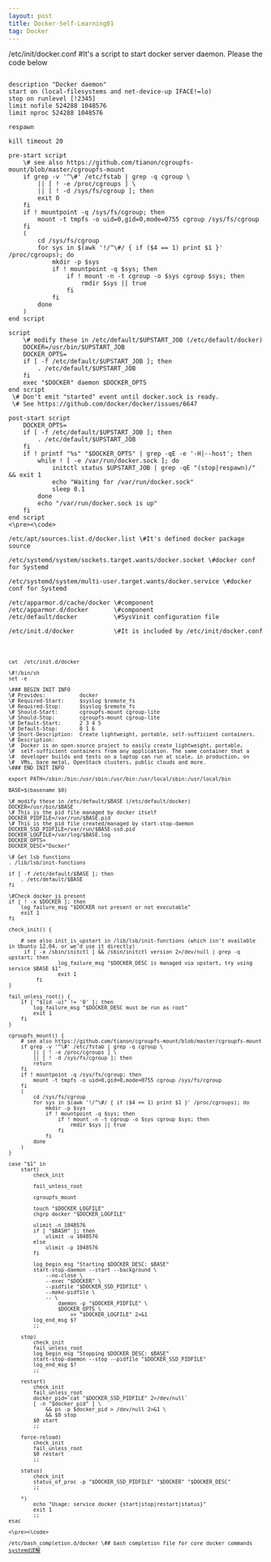 ```yaml
---
layout: post
title: Docker-Self-Learning01
tag: Docker
---
```


/etc/init/docker.conf \#It's a script to start docker server daemon. Please the code below

<pre><code>
description "Docker daemon"
start on (local-filesystems and net-device-up IFACE!=lo)
stop on runlevel [!2345]
limit nofile 524288 1048576
limit nproc 524288 1048576

respawn

kill timeout 20

pre-start script
	\# see also https://github.com/tianon/cgroupfs-mount/blob/master/cgroupfs-mount
	if grep -v '^\#' /etc/fstab | grep -q cgroup \
		|| [ ! -e /proc/cgroups ] \
		|| [ ! -d /sys/fs/cgroup ]; then
		exit 0
	fi
	if ! mountpoint -q /sys/fs/cgroup; then
		mount -t tmpfs -o uid=0,gid=0,mode=0755 cgroup /sys/fs/cgroup
	fi
	(
		cd /sys/fs/cgroup
		for sys in $(awk '!/^\#/ { if ($4 == 1) print $1 }' /proc/cgroups); do
			mkdir -p $sys
			if ! mountpoint -q $sys; then
				if ! mount -n -t cgroup -o $sys cgroup $sys; then
					rmdir $sys || true
				fi
			fi
		done
	)
end script

script
	\# modify these in /etc/default/$UPSTART_JOB (/etc/default/docker)
	DOCKER=/usr/bin/$UPSTART_JOB
	DOCKER_OPTS=
	if [ -f /etc/default/$UPSTART_JOB ]; then
		. /etc/default/$UPSTART_JOB
	fi
	exec "$DOCKER" daemon $DOCKER_OPTS
end script
 \# Don't emit "started" event until docker.sock is ready.
 \# See https://github.com/docker/docker/issues/6647

post-start script
	DOCKER_OPTS=
	if [ -f /etc/default/$UPSTART_JOB ]; then
		. /etc/default/$UPSTART_JOB
	fi
	if ! printf "%s" "$DOCKER_OPTS" | grep -qE -e '-H|--host'; then
		while ! [ -e /var/run/docker.sock ]; do
			initctl status $UPSTART_JOB | grep -qE "(stop|respawn)/" && exit 1
			echo "Waiting for /var/run/docker.sock"
			sleep 0.1
		done
		echo "/var/run/docker.sock is up"
	fi
end script
<\pre><\code>

/etc/apt/sources.list.d/docker.list \#It's defined docker package source 

/etc/systemd/system/sockets.target.wants/docker.socket \#docker conf for Systemd

/etc/systemd/system/multi-user.target.wants/docker.service \#docker conf for Systemd

/etc/apparmor.d/cache/docker \#component
/etc/apparmor.d/docker       \#component
/etc/default/docker          \#SysVinit configuration file

/etc/init.d/docker           \#It is included by /etc/init/docker.conf

<pre><code>

cat  /etc/init.d/docker

\#!/bin/sh
set -e

\### BEGIN INIT INFO
\# Provides:           docker
\# Required-Start:     $syslog $remote_fs
\# Required-Stop:      $syslog $remote_fs
\# Should-Start:       cgroupfs-mount cgroup-lite
\# Should-Stop:        cgroupfs-mount cgroup-lite
\# Default-Start:      2 3 4 5
\# Default-Stop:       0 1 6
\# Short-Description:  Create lightweight, portable, self-sufficient containers.
\# Description:
\#  Docker is an open-source project to easily create lightweight, portable,
\#  self-sufficient containers from any application. The same container that a
\#  developer builds and tests on a laptop can run at scale, in production, on
\#  VMs, bare metal, OpenStack clusters, public clouds and more.
\### END INIT INFO

export PATH=/sbin:/bin:/usr/sbin:/usr/bin:/usr/local/sbin:/usr/local/bin

BASE=$(basename $0)

\# modify these in /etc/default/$BASE (/etc/default/docker)
DOCKER=/usr/bin/$BASE
\# This is the pid file managed by docker itself
DOCKER_PIDFILE=/var/run/$BASE.pid
\# This is the pid file created/managed by start-stop-daemon
DOCKER_SSD_PIDFILE=/var/run/$BASE-ssd.pid
DOCKER_LOGFILE=/var/log/$BASE.log
DOCKER_OPTS=
DOCKER_DESC="Docker"

\# Get lsb functions
. /lib/lsb/init-functions

if [ -f /etc/default/$BASE ]; then
	. /etc/default/$BASE
fi

\#Check docker is present
if [ ! -x $DOCKER ]; then
	log_failure_msg "$DOCKER not present or not executable"
	exit 1
fi

check_init() {

	# see also init_is_upstart in /lib/lsb/init-functions (which isn't available in Ubuntu 12.04, or we'd use it directly)
	 if [ -x /sbin/initctl ] && /sbin/initctl version 2>/dev/null | grep -q upstart; then        
                log_failure_msg "$DOCKER_DESC is managed via upstart, try using service $BASE $1"
                exit 1
         fi
}

fail_unless_root() {
	if [ "$(id -u)" != '0' ]; then
		log_failure_msg "$DOCKER_DESC must be run as root"
		exit 1
	fi
}

cgroupfs_mount() {
	# see also https://github.com/tianon/cgroupfs-mount/blob/master/cgroupfs-mount
	if grep -v '^\#' /etc/fstab | grep -q cgroup \
		|| [ ! -e /proc/cgroups ] \
		|| [ ! -d /sys/fs/cgroup ]; then
		return
	fi
	if ! mountpoint -q /sys/fs/cgroup; then
		mount -t tmpfs -o uid=0,gid=0,mode=0755 cgroup /sys/fs/cgroup
	fi
	(
		cd /sys/fs/cgroup
		for sys in $(awk '!/^\#/ { if ($4 == 1) print $1 }' /proc/cgroups); do
			mkdir -p $sys
			if ! mountpoint -q $sys; then
				if ! mount -n -t cgroup -o $sys cgroup $sys; then
					rmdir $sys || true
				fi
			fi
		done
	)
}

case "$1" in
	start)
		check_init
		
		fail_unless_root

		cgroupfs_mount

		touch "$DOCKER_LOGFILE"
		chgrp docker "$DOCKER_LOGFILE"

		ulimit -n 1048576
		if [ "$BASH" ]; then
			ulimit -u 1048576
		else
			ulimit -p 1048576
		fi

		log_begin_msg "Starting $DOCKER_DESC: $BASE"
		start-stop-daemon --start --background \
			--no-close \
			--exec "$DOCKER" \
			--pidfile "$DOCKER_SSD_PIDFILE" \
			--make-pidfile \
			-- \
				daemon -p "$DOCKER_PIDFILE" \
				$DOCKER_OPTS \
					>> "$DOCKER_LOGFILE" 2>&1
		log_end_msg $?
		;;

	stop)
		check_init
		fail_unless_root
		log_begin_msg "Stopping $DOCKER_DESC: $BASE"
		start-stop-daemon --stop --pidfile "$DOCKER_SSD_PIDFILE"
		log_end_msg $?
		;;

	restart)
		check_init
		fail_unless_root
		docker_pid=`cat "$DOCKER_SSD_PIDFILE" 2>/dev/null`
		[ -n "$docker_pid" ] \
			&& ps -p $docker_pid > /dev/null 2>&1 \
			&& $0 stop
		$0 start
		;;

	force-reload)
		check_init
		fail_unless_root
		$0 restart
		;;

	status)
		check_init
		status_of_proc -p "$DOCKER_SSD_PIDFILE" "$DOCKER" "$DOCKER_DESC"
		;;

	*)
		echo "Usage: service docker {start|stop|restart|status}"
		exit 1
		;;
esac

<\pre><\code>

/etc/bash_completion.d/docker \## bash completion file for core docker commands
<a href="https://blog.linuxeye.com/400.html">systemd详解</a>
